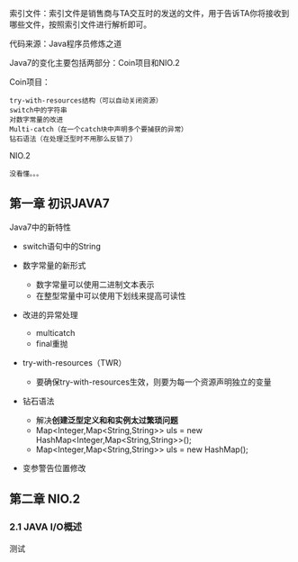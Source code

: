 索引文件：索引文件是销售商与TA交互时的发送的文件，用于告诉TA你将接收到哪些文件，按照索引文件进行解析即可。

代码来源：Java程序员修炼之道

Java7的变化主要包括两部分：Coin项目和NIO.2

Coin项目：

    try-with-resources结构（可以自动关闭资源）
    switch中的字符串
    对数字常量的改进
    Multi-catch（在一个catch块中声明多个要捕获的异常）
    钻石语法（在处理泛型时不用那么反锁了）

NIO.2
    
    没看懂。。。
    
## 第一章 初识JAVA7
Java7中的新特性
- switch语句中的String
- 数字常量的新形式

    - 数字常量可以使用二进制文本表示
    - 在整型常量中可以使用下划线来提高可读性
    
- 改进的异常处理
    - multicatch
    - final重抛
- try-with-resources（TWR）
    + 要确保try-with-resources生效，则要为每一个资源声明独立的变量
- 钻石语法
    + 解决<b>创建泛型定义和和实例太过繁琐问题</b>
    + Map<Integer,Map<String,String>> uls = new HashMap<Integer,Map<String,String>>();
    + Map<Integer,Map<String,String>> uls = new HashMap();
- 变参警告位置修改

## 第二章 NIO.2
### 2.1 JAVA I/O概述
测试
